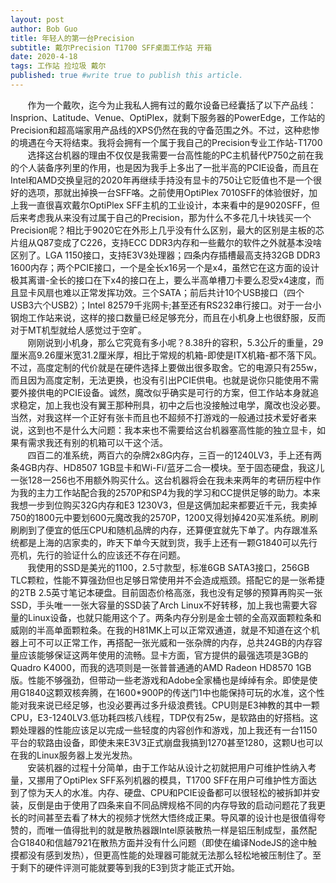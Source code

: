 ```yaml
---
layout: post
author: Bob Guo
title: 年轻人的第一台Precision
subtitle: 戴尔Precision T1700 SFF桌面工作站 开箱
date: 2020-4-18
tags: 工作站 捡垃圾 戴尔
published: true #write true to publish this article.
---
```

&nbsp;&nbsp;&nbsp;&nbsp;&nbsp;&nbsp;&nbsp;作为一个戴吹，迄今为止我私人拥有过的戴尔设备已经囊括了以下产品线：Insprion、Latitude、Venue、OptiPlex，就剩下服务器的PowerEdge，工作站的Precision和超高端家用产品线的XPS仍然在我的守备范围之外。不过，这种悲惨的境遇在今天将结束。我将会拥有一个属于我自己的Precision专业工作站-T1700   
&nbsp;&nbsp;&nbsp;&nbsp;&nbsp;&nbsp;&nbsp;选择这台机器的理由不仅仅是我需要一台高性能的PC主机替代P750之前在我的个人装备序列里的作用，也是因为我手上多出了一批半高的PCIE设备，而且在Intel和AMD交换皇冠的2020年再继续手持没有显卡的750让它贬值也不是一个很好的选项，那就出掉换一台SFF咯。之前使用OptiPlex 7010SFF的体验很好，加上我一直很喜欢戴尔OptiPlex SFF主机的工业设计，本来看中的是9020SFF，但后来考虑我从来没有过属于自己的Precision，那为什么不多花几十块钱买一个Precision呢？相比于9020它在外形上几乎没有什么区别，最大的区别是主板的芯片组从Q87变成了C226，支持ECC DDR3内存和一些戴尔的软件之外就基本没啥区别了。LGA 1150接口，支持E3V3处理器；四条内存插槽最高支持32GB DDR3 1600内存；两个PCIE接口，一个是全长x16另一个是x4，虽然它在这方面的设计极其离谱-全长的接口在下x4的接口在上，要么半高单槽刀卡要么忍受x4速度，而且显卡风扇也难以正常发挥功效。三个SATA；前后共计10个USB接口（四个USB3六个USB2）；Intel 82579千兆网卡;甚至还有RS232串行接口。对于一台小钢炮工作站来说，这样的接口数量已经足够充分，而且在小机身上也很舒服，反而对于MT机型就给人感觉过于空旷。  
&nbsp;&nbsp;&nbsp;&nbsp;&nbsp;&nbsp;&nbsp;刚刚说到小机身，那么它究竟有多小呢？8.38升的容积，5.3公斤的重量，29厘米高9.26厘米宽31.2厘米厚，相比于常规的机箱-即使是ITX机箱-都不落下风。不过，高度定制的代价就是在硬件选择上要做出很多取舍。它的电源只有255w，而且因为高度定制，无法更换，也没有引出PCIE供电。也就是说你只能使用不需要外接供电的PCIE设备。诚然，魔改似乎确实是可行的方案，但工作站本身就追求稳定，加上我也没有翼王那种刑具，初中之后也没接触过电学，魔改也没必要。当然，对我这样一个正好有张卡而且也不超频不打游戏的一般通过技术爱好者来说，这到也不是什么大问题：我本来也不需要给这台机器塞高性能的独立显卡，如果有需求我还有别的机箱可以干这个活。  
&nbsp;&nbsp;&nbsp;&nbsp;&nbsp;&nbsp;&nbsp;四百二的准系统，两百六的杂牌2x8G内存，三百一的1240LV3，手上还有两条4GB内存、HD8507 1GB显卡和Wi-Fi/蓝牙二合一模块。至于固态硬盘，我这儿一张128一256也不用额外购买什么。这台机器将会在我未来两年的考研历程中作为我的主力工作站配合我的2570P和SP4为我的学习和CC提供足够的助力。本来我想一步到位购买32G内存和E3 1230V3，但是这俩加起来都要近千元，我卖掉750的1800元中要划600元魔改我的2570P，1200又得划掉420买准系统。刷刷刷刷到了便宜的低压CPU和随机品牌的内存，还算便宜就先下单了。内存跟准系统都是上海的店家卖的，昨天下单今天就到货，我手上还有一颗G1840可以先行亮机，先行的验证什么的应该还不存在问题。  
&nbsp;&nbsp;&nbsp;&nbsp;&nbsp;&nbsp;&nbsp;我使用的SSD是美光的1100，2.5寸款型，标准6GB SATA3接口，256GB TLC颗粒，性能不算强劲但也足够日常使用并不会造成瓶颈。搭配它的是一张希捷的2TB 2.5英寸笔记本硬盘。目前固态价格高涨，我也没有足够的预算再购买一张SSD，手头唯一一张大容量的SSD装了Arch Linux不好转移，加上我也需要大容量的Linux设备，也就只能用这个了。两条内存分别是金士顿的全高双面颗粒条和威刚的半高单面颗粒条。在我的H81MK上可以正常双通道，就是不知道在这个机器上可不可以正常工作，再搭配一张光威和一张杂牌的内存，总共24GB的内存容量应该能够保证这两年使用的流畅。显卡方面，官方提供的最强选项是3GB的Quadro K4000，而我的选项则是一张普普通通的AMD Radeon HD8570 1GB版。性能不够强劲，但带动一些老游戏和Adobe全家桶也是绰绰有余。即使是使用G1840这颗双核奔腾，在1600*900P的传送门1中也能保持可玩的水准，这个性能对我来说已经足够，也没必要再过多升级浪费钱。CPU则是E3神教的其中一颗CPU，E3-1240LV3.低功耗四核八线程，TDP仅有25w，是软路由的好搭档。这颗处理器的性能应该足以完成一些轻度的内容创作和游戏，加上我还有一台1150平台的软路由设备，即使未来E3V3正式崩盘我搞到1270甚至1280，这颗U也可以在我的Linux服务器上发光发热。  
&nbsp;&nbsp;&nbsp;&nbsp;&nbsp;&nbsp;&nbsp;安装机器的过程十分简单，由于工作站从设计之初就把用户可维护性纳入考量，又挪用了OptiPlex SFF系列机器的模具，T1700 SFF在用户可维护性方面达到了惊为天人的水准。内存、硬盘、CPU和PCIE设备都可以很轻松的被拆卸并安装，反倒是由于使用了四条来自不同品牌规格不同的内存导致的启动问题花了我更长的时间甚至去看了林大的视频才恍然大悟终成正果。导风罩的设计也是很值得夸赞的，而唯一值得批判的就是散热器跟Intel原装散热一样是铝压制成型，虽然配合G1840和信越7921在散热方面并没有什么问题（即使在编译NodeJS的途中触摸都没有感到发热），但更高性能的处理器可能就无法那么轻松地被压制住了。至于剩下的硬件评测可能就要等到我的E3到货才能正式开始。  
